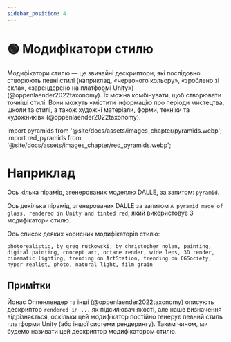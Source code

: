 ```yaml
---
sidebar_position: 4
---
```


# 🟢 Модифікатори стилю

Модифікатори стилю — це звичайні дескриптори, які послідовно створюють певні стилі (наприклад, «червоного кольору», «зроблено зі скла», «зарендерено на платформі Unity») (@oppenlaender2022taxonomy). Їх можна комбінувати, щоб створювати точніші стилі. Вони можуть «містити інформацію про періоди мистецтва, школи та стилі, а також художні матеріали, форми, техніки та художників» (@oppenlaender2022taxonomy).

import pyramids from '@site/docs/assets/images_chapter/pyramids.webp';
import red_pyramids from '@site/docs/assets/images_chapter/red_pyramids.webp';

# Наприклад

Ось кілька пірамід, згенерованих моделлю DALLE, за запитом: `pyramid`.

<div style={{textAlign: 'center'}}>
  <LazyLoadImage src={pyramids} style={{width: "750px"}} />
</div>

Ось декілька пірамід, згенерованих DALLE за запитом `A pyramid made of glass, rendered in Unity and tinted red`, який використовує 3 модифікатори стилю.

<div style={{textAlign: 'center'}}>
  <LazyLoadImage src={red_pyramids} style={{width: "750px"}} />
</div>

Ось список деяких корисних модифікаторів стилю:

```text
photorealistic, by greg rutkowski, by christopher nolan, painting, digital painting, concept art, octane render, wide lens, 3D render, cinematic lighting, trending on ArtStation, trending on CGSociety, hyper realist, photo, natural light, film grain
```

## Примітки

Йонас Оппенлендер та інші (@oppenlaender2022taxonomy) описують дескриптор `rendered in ...` як підсилювач якості, але наше визначення відрізняється, оскільки цей модифікатор постійно генерує певний стиль платформи Unity (або іншої системи рендерингу). Таким чином, ми будемо називати цей дескриптор модифікатором стилю.